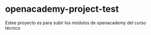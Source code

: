 # openacademy-project-test
Estee proyecto es para subir los módulos de openacademy del curso técnico
